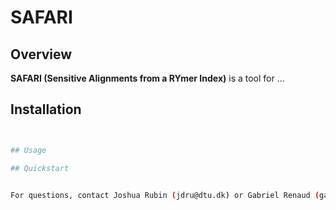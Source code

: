 
# SAFARI

## Overview
**SAFARI (Sensitive Alignments from a RYmer Index)** is a tool for ...

## Installation
```bash


## Usage

## Quickstart


For questions, contact Joshua Rubin (jdru@dtu.dk) or Gabriel Renaud (gabriel.reno@gmail.com)

